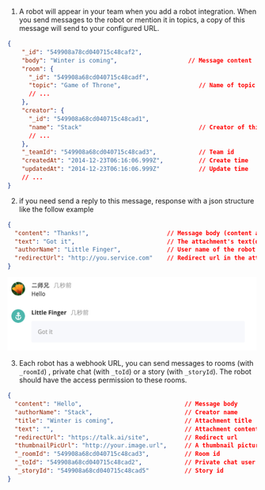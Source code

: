 1. A robot will appear in your team when you add a robot integration. When you send messages to the robot or mention it in topics, a copy of this message will send to your configured URL.


  ```json
  {
      "_id": "549908a78cd040715c48caf2",
      "body": "Winter is coming",                    // Message content
      "room": {
        "_id": "549908a68cd040715c48cadf",
        "topic": "Game of Throne",                      // Name of topic
        // ...
      },
      "creator": {
        "_id": "549908a68cd040715c48cad1",
        "name": "Stack"                                 // Creator of this message
        // ...
      },
      "_teamId": "549908a68cd040715c48cad3",            // Team id
      "createdAt": "2014-12-23T06:16:06.999Z",          // Create time
      "updatedAt": "2014-12-23T06:16:06.999Z"           // Update time
      // ...
  }
  ```

2. if you need send a reply to this message, response with a json structure like the follow example

  ```json
  {
    "content": "Thanks!",                      // Message body (content and text should not both empty)
    "text": "Got it",                          // The attachment's text(display in the attachment field)
    "authorName": "Little Finger",             // User name of the robot (Optional)
    "redirectUrl": "http://you.service.com"    // Redirect url in the attachment (Optional)
  }
  ```

  ![](/images/inte-guide/sample-outgoing-1.png)

3. Each robot has a webhook URL, you can send messages to rooms (with `_roomId`) , private chat (with `_toId`) or a story (with `_storyId`). The robot should have the access permission to these rooms.

  ```json
  {
    "content": "Hello",                             // Message body
    "authorName": "Stack",                          // Creator name
    "title": "Winter is coming",                    // Attachment title
    "text": "",                                     // Attachment content
    "redirectUrl": "https://talk.ai/site",          // Redirect url
    "thumbnailPicUrl": "http://your.image.url",     // A thumbnail picture url
    "_roomId": "549908a68cd040715c48cad3",          // Room id
    "_toId": "549908a68cd040715c48cad2",            // Private chat user id
    "_storyId": "549908a68cd040715c48cad5"          // Story id
  }
  ```
